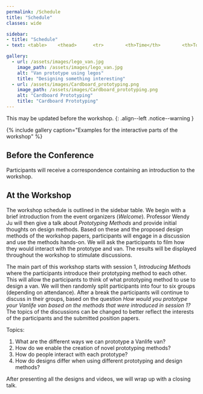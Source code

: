 ```yaml
---
permalink: /Schedule
title: "Schedule"
classes: wide

sidebar: 
- title: "Schedule"
- text: <table>    <thead>      <tr>        <th>Time</th>        <th>Topic</th>      </tr>    </thead>    <tbody>      <tr>        <td>9:00</td>        <td><i>Welcome</i></td>      </tr>      <tr>        <td>9:15</td>        <td>Prototyping Methods</td>      </tr>      <tr>        <td>9:30</td>        <td>Session 1&colon; Introducing Methods</td>     </tr>      <tr>        <td>10:00</td>        <td><i>Break</i></td>      </tr>      <tr>        <td>10:15</td>        <td>Session 2&colon; Brainstorming</td>      </tr>      <tr>        <td>10:30</td>        <td>Presenting Method</td>      </tr>      <tr>        <td>10:45</td>        <td>Session 3&colon; Designing Van</td>      </tr>      <tr>        <td>12:15</td>        <td>Presentations</td>      </tr>      <tr>        <td>12:50</td>        <td>Wrap-up</td>      </tr>      <tr>        <td>13:00</td>        <td><i>End</i></td>      </tr>      </tbody>  </table>

gallery:
  - url: /assets/images/lego_van.jpg
    image_path: /assets/images/lego_van.jpg 
    alt: "Van prototype using legos"
    title: "Designing something interesting"
  - url: /assets/images/Cardboard_prototyping.png
    image_path: /assets/images/Cardboard_prototyping.png
    alt: "Cardboard Prototyping"
    title: "Cardboard Prototyping"
---
```


This may be updated before the workshop. 
{: .align--left .notice--warning  }

{% include gallery caption="Examples for the interactive parts of the workshop" %}

## Before the Conference
Participants will receive a correspondence containing an introduction to the workshop. 

## At the Workshop
The workshop schedule is outlined in the sidebar table. We begin with a brief introduction from the event organizers (*Welcome*). Professor Wendy Ju will then give a talk about *Prototyping Methods*
and provide initial thoughts on design methods. Based on these and the proposed design methods of the workshop
papers, participants will engage in a discussion and use the methods hands-on. We will ask the participants to film how
they would interact with the prototype and van. The results will be displayed throughout the workshop to stimulate
discussions.

The main part of this workshop starts with session 1, *Introducing Methods* where the participants  introduce their prototyping method to each other. This will allow the participants to think of what prototyping method to use to design a van.
We will then randomly split participants into four to six groups (depending on attendance). 
After a break the participants will continue to discuss in their groups, based on the question *How would you prototype your Vanlife van based on the methods that were introduced in session 1?* The topics of the discussions can be changed to better reflect the interests of the participants and the submitted position papers.

Topics: 
1. What are the different ways we can prototype a Vanlife van?
2. How do we enable the creation of novel prototyping methods?
3. How do people interact with each prototype?
4. How do designs differ when using different prototyping and design methods?

After presenting all the designs and videos, we will wrap up with a closing talk.


<!--
<script>
  customUtcToLocalTime(2020,10,07, 12,00 ,"slot4");
</script>
-->
